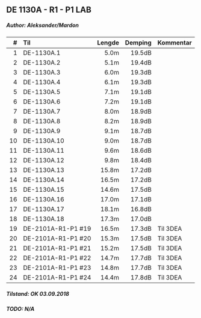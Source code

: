 ## DE 1130A - R1 - P1   LAB
##### Author: Aleksander/Mardon

|  #  |        Til       |Lengde|Demping|Kommentar|
|----:|:-----------------|-----:|------:|:--------|
|    1|DE-1130A.1        |  5.0m| 19.5dB|         |
|    2|DE-1130A.2        |  5.1m| 19.4dB|         |
|    3|DE-1130A.3        |  6.0m| 19.3dB|         |
|    4|DE-1130A.4        |  6.1m| 19.3dB|         |
|    5|DE-1130A.5        |  7.1m| 19.1dB|         |
|    6|DE-1130A.6        |  7.2m| 19.1dB|         |
|    7|DE-1130A.7        |  8.0m| 18.9dB|         |
|    8|DE-1130A.8        |  8.2m| 18.9dB|         |
|    9|DE-1130A.9        |  9.1m| 18.7dB|         |
|   10|DE-1130A.10       |  9.0m| 18.7dB|         |
|   11|DE-1130A.11       |  9.6m| 18.6dB|         |
|   12|DE-1130A.12       |  9.8m| 18.4dB|         |
|   13|DE-1130A.13       | 15.8m| 17.2dB|         |
|   14|DE-1130A.14       | 16.5m| 17.2dB|         |
|   15|DE-1130A.15       | 14.6m| 17.5dB|         |
|   16|DE-1130A.16       | 17.0m| 17.1dB|         |
|   17|DE-1130A.17       | 18.1m| 16.8dB|         |
|   18|DE-1130A.18       | 17.3m| 17.0dB|         |
|   19|DE-2101A-R1-P1 #19| 16.5m| 17.3dB|Til 3DEA |
|   20|DE-2101A-R1-P1 #20| 15.3m| 17.5dB|Til 3DEA |
|   21|DE-2101A-R1-P1 #21| 15.2m| 17.5dB|Til 3DEA |
|   22|DE-2101A-R1-P1 #22| 14.7m| 17.7dB|Til 3DEA |
|   23|DE-2101A-R1-P1 #23| 14.8m| 17.7dB|Til 3DEA |
|   24|DE-2101A-R1-P1 #24| 14.4m| 17.8dB|Til 3DEA |

##### Tilstand: OK 03.09.2018
##### TODO: N/A
